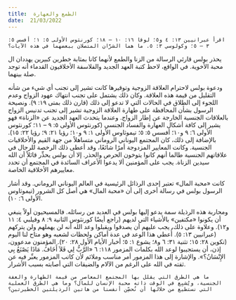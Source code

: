 ```yaml
---
title:  الطمع والعهارة
date:  21/03/2022
---
```


`اقرأ عبرانيين ١٣: ٤ و٥؛ لوقا ١٦: ١٠ – ١٨؛ كورنثوس الأولى ٥: ١؛ أفسس ٥: ٣ – ٥؛ وكولوسي ٣: ٥. ما هما الشرَّان المتصلان ببعضهما في هذه الآيات؟`

يحذر بولس قارئي الرسالة من الزنا والطمع لأنهما كانا بمثابة خطرين كبيرين يهددان ال محبة الأخوية. في الواقع، لاحظ كتبة العهد الجديد والفلاسفة الأخلاقيون القدماء أنه توجد صلة بينهما.

ودعوة بولس لاحترام العلاقة الزوجية وتوقيرها كانت تشير إلى تجنب أي شيء من شأنه التقليل من قيمة هذه العلاقة. وكان ذلك يشتمل على تجنب انتهاك عهود الزواج وعدم اللجوء إلى الطلاق في الحالات التي لا تدعو إلى ذلك (قارن ذلك بمتى ١٩: ٩). ونصيحة الرسول بشأن المحافظة على طهارة العلاقة الزوجية تشير إلى تجنب تدنيس الزواج بالعلاقات الجنسية الخارجة عن إطار الزواج. وعندما يتحدث العهد الجديد عن «الزناة» فهو يشير إلى كافة أشكال العهارة والفساد الجنسي (كورنثوس الأولى ٥: ٩ – ١١؛ كورنثوس الأولى ٦: ٩ و١٠؛ أفسس ٥: ٥؛ تيموثاوس الأولى ١: ٩ و١٠؛ رؤيا ٢١: ٩؛ رؤيا ٢٢: ١٥). بالإضافة إلى ذلك، كان المجتمع اليوناني الروماني متساهلاً من جهة القيم والأخلاقيات الجنسية. وكانت المعايير المزدوجة أمرًا شائعًا، وقد أعطى ذلك الرخصة للرجال في علاقاتهم الجنسية طالما أنهم كانوا يتوخون الحرص والحذر. إلا أن بولس يحذِّر قائلاً أن الله سيدين الزناة. يجب على المؤمنين ألا يدعوا الأعراف السائدة في المجتمع أن تحدد معاييرهم الأخلاقية الخاصة.

كانت «محبة المال» تعتبر إحدى الرذائل الرئيسية في العالم اليوناني الروماني. وقد أشار الرسول بولس في رسالة أخرى إلى أن «محبة المال» هي أصل كل الشرور (تيموثاوس الأولى ٦: ١٠).

ومحاربة هذه الرذيلة سمة يدعو إليها بولس في العديد من رسائله. فالمسيحيون أولاً ينبغي أن يكونوا «مكتفين» بالأشياء التي لديهم (راجع أيضًا كورنثوس الثانية ٩: ٨ وفيلبي ٤: ١١ و١٢). وعلاوة على ذلك، يجب عليهم أن يصدقوا ويقبلوا وعد الله أنه لن يهملهم ولن يتركهم (عبرانيين ١٣: ٥). أُعطي هذا الوعد في عدة أماكن ولحظات لشعبه وهو متاح لنا اليوم (تكوين ٢٨: ١٥؛ تثنية ٣١: ٦ و٨؛ يشوع ١: ٥؛ أخبار الأيام الأول ٢٨: ٢٠). المؤمنون مدعوون، إذن، أن يستجيبوا لوعد الله بكلمات المزمور ١١٨: ٦ «الرَّبُّ لِي فَلاَ أَخَافُ. مَاذَا يَصْنَعُ بِي الإِنْسَانُ؟». والإشارة إلى هذا المزمور أمر مناسب وملائم لأن كاتب المزمور يعبِّر فيه عن ثقته في الله على الرغم من الآلام والضيقات التي أصابته بسبب الأشرار.

`ما هي الطرق التي يقلل بها المجتمع المعاصر من قيمة الطهارة والعفة الجنسية، ويُشبِع في الوقت ذاته محبة الإنسان للمال؟ وما هي الطرق العملية التي نستطيع من خلالها أن نُحصِّن أنفسنا من هاتين الرذيلتين الخطيرتين؟`